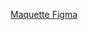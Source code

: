 [Maquette Figma](https://www.figma.com/design/DaGoPhlnwFsJKd7l1CsvUB/Untitled?node-id=0-1&t=c9UrBxrK2a6zIJn2-1)